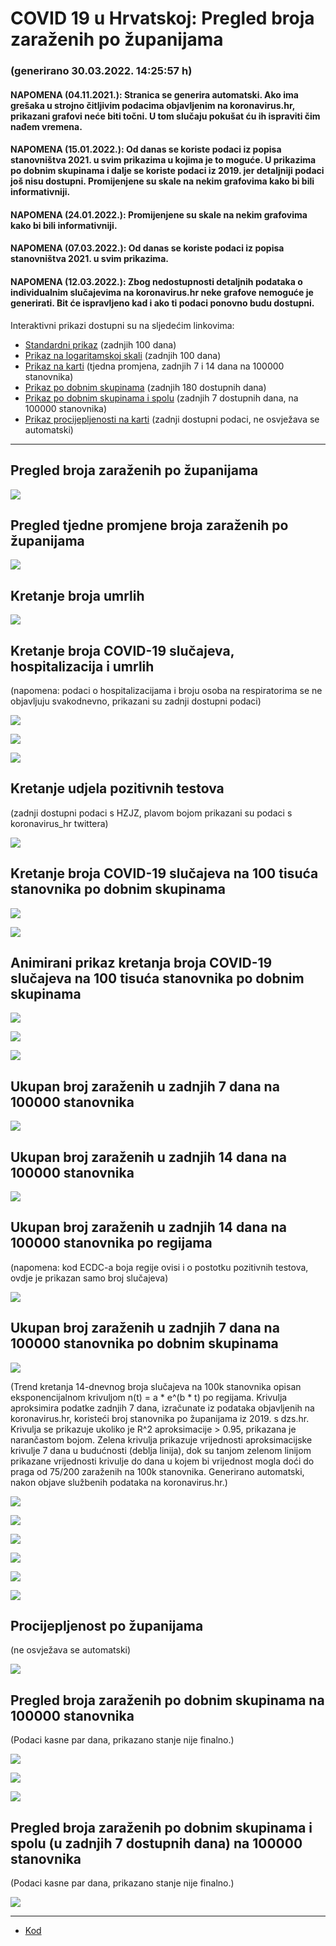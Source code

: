 # COVID 19 u Hrvatskoj: Pregled broja zaraženih po županijama

### (generirano 30.03.2022. 14:25:57 h)

#### NAPOMENA (04.11.2021.): Stranica se generira automatski. Ako ima grešaka u strojno čitljivim podacima objavljenim na koronavirus.hr, prikazani grafovi neće biti točni. U tom slučaju pokušat ću ih ispraviti čim nađem vremena.

#### NAPOMENA (15.01.2022.): Od danas se koriste podaci iz popisa stanovništva 2021. u svim prikazima u kojima je to moguće. U prikazima po dobnim skupinama i dalje se koriste podaci iz 2019. jer detaljniji podaci još nisu dostupni. Promijenjene su skale na nekim grafovima kako bi bili informativniji.

#### NAPOMENA (24.01.2022.): Promijenjene su skale na nekim grafovima kako bi bili informativniji.

#### NAPOMENA (07.03.2022.): Od danas se koriste podaci iz popisa stanovništva 2021. u svim prikazima.

#### NAPOMENA (12.03.2022.): Zbog nedostupnosti detaljnih podataka o individualnim slučajevima na koronavirus.hr neke grafove nemoguće je generirati. Bit će ispravljeno kad i ako ti podaci ponovno budu dostupni.

Interaktivni prikazi dostupni su na sljedećim linkovima:

- [Standardni prikaz](html/index.html) (zadnjih 100 dana)
- [Prikaz na logaritamskoj skali](html/index_log.html) (zadnjih 100 dana)
- [Prikaz na karti](html/index_map.html) (tjedna promjena, zadnjih 7 i 14 dana na 100000 stanovnika)
- [Prikaz po dobnim skupinama](html/index_per_age.html) (zadnjih 180 dostupnih dana)
- [Prikaz po dobnim skupinama i spolu](html/index_pyramid.html) (zadnjih 7 dostupnih dana, na 100000 stanovnika)
- [Prikaz procijepljenosti na karti](html/index_vaccination.html) (zadnji dostupni podaci, ne osvježava se automatski)

-----

## Pregled broja zaraženih po županijama

![](img/2022_03_29_line_plots.png)

## Pregled tjedne promjene broja zaraženih po županijama

![](img/2022_03_29_map.png)

## Kretanje broja umrlih

![](img/2022_03_29_deaths_shaded.png)

## Kretanje broja COVID-19 slučajeva, hospitalizacija i umrlih

(napomena: podaci o hospitalizacijama i broju osoba na respiratorima se ne objavljuju svakodnevno, prikazani su zadnji dostupni podaci)

![](img/2022_03_29_cases_hospitalisations_deaths.png)

![](img/2022_03_29_cases_hospitalisations_deaths_log.png)

![](img/2022_03_29_cases_hospitalisations_deaths_log_age.png)

## Kretanje udjela pozitivnih testova

(zadnji dostupni podaci s HZJZ, plavom bojom prikazani su podaci s koronavirus_hr twittera)

![](img/2022_03_29_percentage_positive_tests.png)

## Kretanje broja COVID-19 slučajeva na 100 tisuća stanovnika po dobnim skupinama

![](img/2022_03_29_cases_per_age_group_lines.png)

![](img/2022_03_29_cases_per_age_group_lines_log.png)

## Animirani prikaz kretanja broja COVID-19 slučajeva na 100 tisuća stanovnika po dobnim skupinama

![](img/2022_03_29anim_aug_1200.gif)

![](img/anim_cases_2022_03_29_vs_2020.gif)

![](img/2022_03_29all_counties_dots.png)

## Ukupan broj zaraženih u zadnjih 7 dana na 100000 stanovnika

![](img/2022_03_29_map_7_day_per_100k.png)

## Ukupan broj zaraženih u zadnjih 14 dana na 100000 stanovnika

![](img/2022_03_29_map_14_day_per_100k.png)

## Ukupan broj zaraženih u zadnjih 14 dana na 100000 stanovnika po regijama

(napomena: kod ECDC-a boja regije ovisi i o postotku pozitivnih testova, ovdje je prikazan samo broj slučajeva)

![](img/2022_03_29_map_14_day_per_100k_region.png)

## Ukupan broj zaraženih u zadnjih 7 dana na 100000 stanovnika po dobnim skupinama

![](img/2022_03_29_map_7_day_per_100k_age_groups.png)

(Trend kretanja 14-dnevnog broja slučajeva na 100k stanovnika opisan eksponencijalnom krivuljom n(t) = a * e^(b * t) po regijama. Krivulja aproksimira podatke zadnjih 7 dana, izračunate iz podataka objavljenih na koronavirus.hr, koristeći broj stanovnika po županijama iz 2019. s dzs.hr. Krivulja se prikazuje ukoliko je R^2 aproksimacije > 0.95, prikazana je narančastom bojom. Zelena krivulja prikazuje vrijednosti aproksimacijske krivulje 7 dana u budućnosti (deblja linija), dok su tanjom zelenom linijom prikazane vrijednosti krivulje do dana u kojem bi vrijednost mogla doći do praga od 75/200 zaraženih na 100k stanovnika. Generirano automatski, nakon objave službenih podataka na koronavirus.hr.)

![](img/2022_03_29_current_Jadranska_Hrvatska.png)

![](img/2022_03_29_current_Panonska_Hrvatska.png)

![](img/2022_03_29_current_Grad_Zagreb.png)

![](img/2022_03_29_current_Sjeverna_Hrvatska.png)

![](img/2022_03_29_current_Republika_Hrvatska.png)

![](img/2022_03_29_cases_hospitalisations_deaths_Republika_Hrvatska.png)

## Procijepljenost po županijama

(ne osvježava se automatski)

![](img/2022_03_29_vaccination.png)

## Pregled broja zaraženih po dobnim skupinama na 100000 stanovnika

(Podaci kasne par dana, prikazano stanje nije finalno.)

![](img/2022_03_29_per_age_group.png)

![](img/2022_03_29_per_age_group_all_0.png)

![](img/2022_03_29_per_age_group_all_1.png)

## Pregled broja zaraženih po dobnim skupinama i spolu (u zadnjih 7 dostupnih dana) na 100000 stanovnika

(Podaci kasne par dana, prikazano stanje nije finalno.)

![](img/2022_03_29_pyramid.png)

-----

- [Kod](https://github.com/ppalasek/covid_plots_croatia)

